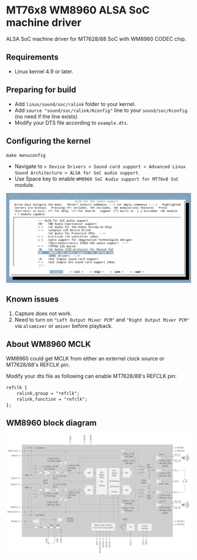 MT76x8 WM8960 ALSA SoC machine driver
=====================================

ALSA SoC machine driver for MT7628/88 SoC with WM8960 CODEC chip.

## Requirements

* Linux kernel 4.9 or later.

## Preparing for build

* Add `linux/sound/soc/ralink` folder to your kernel.
* Add `source "sound/soc/ralink/Kconfig"` line to your `sound/soc/Kconfig`.(no need if the line exists)
* Modify your DTS file according to `example.dts`.

## Configuring the kernel

`make menuconfig`

* Navigate to `> Device Drivers > Sound card support > Advanced Linux Sound Architecture > ALSA for SoC audio support`.
* Use Space key to enable `WM8960 SoC Audio support for MT76x8 SoC` module.

<img src="docs/kernelconfig.png">

## Known issues

1. Capture does not work.
2. Need to turn on `"Left Output Mixer PCM"` and `"Right Output Mixer PCM"` via `alsamixer` or `amixer` before playback.

## About WM8960 MCLK

WM8960 could get MCLK from either an externel clock source or MT7628/88's REFCLK pin.

Modify your dts file as following can enable MT7628/88's REFCLK pin:

```
refclk {
    ralink,group = "refclk";
    ralink,function = "refclk";
};
```

## WM8960 block diagram

<img src="docs/wm8960blkdiag.png">
